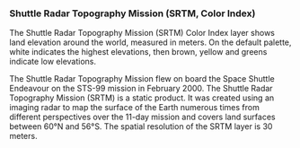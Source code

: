 ### Shuttle Radar Topography Mission (SRTM, Color Index)
The Shuttle Radar Topography Mission (SRTM) Color Index layer shows land elevation around the world, measured in meters. On the default palette, white indicates the highest elevations, then brown, yellow and greens indicate low elevations.

The Shuttle Radar Topography Mission flew on board the Space Shuttle Endeavour on the STS-99 mission in February 2000. The Shuttle Radar Topography Mission (SRTM) is a static product. It was created using an imaging radar to map the surface of the Earth numerous times from different perspectives over the 11-day mission and covers land surfaces between 60°N and 56°S. The spatial resolution of the SRTM layer is 30 meters.
